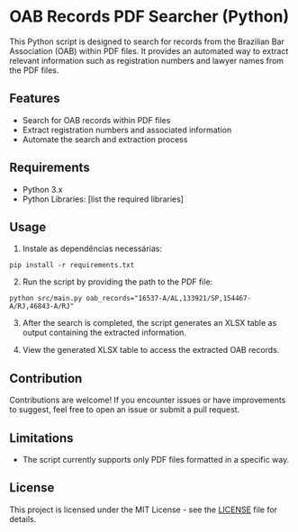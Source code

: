 # OAB Records PDF Searcher (Python)

This Python script is designed to search for records from the Brazilian Bar Association (OAB) within PDF files. It provides an automated way to extract relevant information such as registration numbers and lawyer names from the PDF files.

## Features

- Search for OAB records within PDF files
- Extract registration numbers and associated information
- Automate the search and extraction process

## Requirements

- Python 3.x
- Python Libraries: [list the required libraries]

## Usage

1. Instale as dependências necessárias:
```shell
pip install -r requirements.txt
```

2. Run the script by providing the path to the PDF file:
```shell
python src/main.py oab_records="16537-A/AL,133921/SP,154467-A/RJ,46843-A/RJ"
```

3. After the search is completed, the script generates an XLSX table as output containing the extracted information.

4. View the generated XLSX table to access the extracted OAB records.

## Contribution

Contributions are welcome! If you encounter issues or have improvements to suggest, feel free to open an issue or submit a pull request.

## Limitations

- The script currently supports only PDF files formatted in a specific way.

## License

This project is licensed under the MIT License - see the [LICENSE](LICENSE) file for details.



